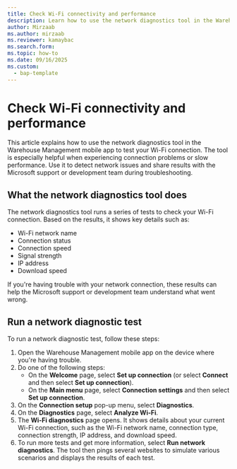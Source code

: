 ```yaml
---
title: Check Wi-Fi connectivity and performance
description: Learn how to use the network diagnostics tool in the Warehouse Management mobile app. Use it to test your Wi-Fi connection and identify potential issues.
author: Mirzaab
ms.author: mirzaab
ms.reviewer: kamaybac
ms.search.form: 
ms.topic: how-to
ms.date: 09/16/2025
ms.custom:
  - bap-template
---
```


# Check Wi-Fi connectivity and performance

This article explains how to use the network diagnostics tool in the Warehouse Management mobile app to test your Wi-Fi connection. The tool is especially helpful when experiencing connection problems or slow performance. Use it to detect network issues and share results with the Microsoft support or development team during troubleshooting.

## What the network diagnostics tool does

The network diagnostics tool runs a series of tests to check your Wi-Fi connection. Based on the results, it shows key details such as:

- Wi-Fi network name
- Connection status
- Connection speed
- Signal strength
- IP address
- Download speed

If you're having trouble with your network connection, these results can help the Microsoft support or development team understand what went wrong.

## Run a network diagnostic test

To run a network diagnostic test, follow these steps:

1. Open the Warehouse Management mobile app on the device where you're having trouble.
1. Do one of the following steps:
    - On the **Welcome** page, select **Set up connection** (or select **Connect** and then select **Set up connection**).
    - On the **Main menu** page, select **Connection settings** and then select **Set up connection**.
1. On the **Connection setup** pop-up menu, select **Diagnostics**.
1. On the **Diagnostics** page, select **Analyze Wi-Fi**.
1. The **Wi-Fi diagnostics** page opens. It shows details about your current Wi-Fi connection, such as the Wi-Fi network name, connection type, connection strength, IP address, and download speed.
1. To run more tests and get more information, select **Run network diagnostics**. The tool then pings several websites to simulate various scenarios and displays the results of each test.
